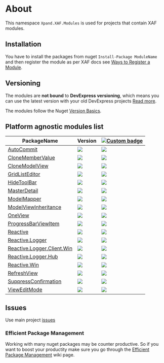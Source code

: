 # About

This namespace `Xpand.XAF.Modules` is used for projects that contain XAF modules. 

## Installation 
You have to install the packages from nuget `Install-Package ModuleName` and then register the module as per XAF docs see [Ways to Register a Module](https://documentation.devexpress.com/eXpressAppFramework/118047/Concepts/Application-Solution-Components/Ways-to-Register-a-Module). 


## Versioning
The modules are **not bound** to **DevExpress versioning**, which means you can use the latest version with your old DevExpress projects [Read more](https://github.com/eXpandFramework/XAF/tree/master/tools/Xpand.VersionConverter).

The modules follow the Nuget [Version Basics](https://docs.microsoft.com/en-us/nuget/reference/package-versioning#version-basics).

## Platform agnostic modules list
|PackageName|Version|[![Custom badge](https://img.shields.io/endpoint.svg?label=Nuget.org&url=https%3A%2F%2Fxpandnugetstats.azurewebsites.net%2Fapi%2Ftotals%2FXAF)](https://www.nuget.org/packages?q=Xpand.XAF)
|---|---|---|
[AutoCommit](https://github.com/eXpandFramework/DevExpress.XAF/tree/master/src/Modules/AutoCommit)|![](https://img.shields.io/nuget/v/Xpand.XAF.Modules.AutoCommit.svg?label=&style=flat)|![](https://img.shields.io/nuget/dt/Xpand.XAF.Modules.AutoCommit.svg?label=&style=flat)
[CloneMemberValue](https://github.com/eXpandFramework/DevExpress.XAF/tree/master/src/Modules/CloneMemberValue)|![](https://img.shields.io/nuget/v/Xpand.XAF.Modules.CloneMemberValue.svg?label=&style=flat)|![](https://img.shields.io/nuget/dt/Xpand.XAF.Modules.CloneMemberValue.svg?label=&style=flat)
[CloneModelView](https://github.com/eXpandFramework/DevExpress.XAF/tree/master/src/Modules/CloneModelView)|![](https://img.shields.io/nuget/v/Xpand.XAF.Modules.CloneModelView.svg?label=&style=flat)|![](https://img.shields.io/nuget/dt/Xpand.XAF.Modules.CloneModelView.svg?label=&style=flat)
[GridListEditor](https://github.com/eXpandFramework/DevExpress.XAF/tree/master/src/Modules/GridListEditor)|![](https://img.shields.io/nuget/v/Xpand.XAF.Modules.GridListEditor.svg?label=&style=flat)|![](https://img.shields.io/nuget/dt/Xpand.XAF.Modules.GridListEditor.svg?label=&style=flat)
[HideToolBar](https://github.com/eXpandFramework/DevExpress.XAF/tree/master/src/Modules/HideToolBar)|![](https://img.shields.io/nuget/v/Xpand.XAF.Modules.HideToolBar.svg?label=&style=flat)|![](https://img.shields.io/nuget/dt/Xpand.XAF.Modules.HideToolBar.svg?label=&style=flat)
[MasterDetail](https://github.com/eXpandFramework/DevExpress.XAF/tree/master/src/Modules/MasterDetail)|![](https://img.shields.io/nuget/v/Xpand.XAF.Modules.MasterDetail.svg?label=&style=flat)|![](https://img.shields.io/nuget/dt/Xpand.XAF.Modules.MasterDetail.svg?label=&style=flat)
[ModelMapper](https://github.com/eXpandFramework/DevExpress.XAF/tree/master/src/Modules/ModelMapper)|![](https://img.shields.io/nuget/v/Xpand.XAF.Modules.ModelMapper.svg?label=&style=flat)|![](https://img.shields.io/nuget/dt/Xpand.XAF.Modules.ModelMapper.svg?label=&style=flat)
[ModelViewInheritance](https://github.com/eXpandFramework/DevExpress.XAF/tree/master/src/Modules/ModelViewInheritance)|![](https://img.shields.io/nuget/v/Xpand.XAF.Modules.ModelViewInheritance.svg?label=&style=flat)|![](https://img.shields.io/nuget/dt/Xpand.XAF.Modules.ModelViewInheritance.svg?label=&style=flat)
[OneView](https://github.com/eXpandFramework/DevExpress.XAF/tree/master/src/Modules/OneView)|![](https://img.shields.io/nuget/v/Xpand.XAF.Modules.OneView.svg?label=&style=flat)|![](https://img.shields.io/nuget/dt/Xpand.XAF.Modules.OneView.svg?label=&style=flat)
[ProgressBarViewItem](https://github.com/eXpandFramework/DevExpress.XAF/tree/master/src/Modules/ProgressBarViewItem)|![](https://img.shields.io/nuget/v/Xpand.XAF.Modules.ProgressBarViewItem.svg?label=&style=flat)|![](https://img.shields.io/nuget/dt/Xpand.XAF.Modules.ProgressBarViewItem.svg?label=&style=flat)
[Reactive](https://github.com/eXpandFramework/DevExpress.XAF/tree/master/src/Modules/Reactive)|![](https://img.shields.io/nuget/v/Xpand.XAF.Modules.Reactive.svg?label=&style=flat)|![](https://img.shields.io/nuget/dt/Xpand.XAF.Modules.Reactive.svg?label=&style=flat)
[Reactive.Logger](https://github.com/eXpandFramework/DevExpress.XAF/tree/master/src/Modules/Reactive.Logger)|![](https://img.shields.io/nuget/v/Xpand.XAF.Modules.Reactive.Logger.svg?label=&style=flat)|![](https://img.shields.io/nuget/dt/Xpand.XAF.Modules.Reactive.Logger.svg?label=&style=flat)
[Reactive.Logger.Client.Win](https://github.com/eXpandFramework/DevExpress.XAF/tree/master/src/Modules/Reactive.Logger.Client.Win)|![](https://img.shields.io/nuget/v/Xpand.XAF.Modules.Reactive.Logger.Client.Win.svg?label=&style=flat)|![](https://img.shields.io/nuget/dt/Xpand.XAF.Modules.Reactive.Logger.Client.Win.svg?label=&style=flat)
[Reactive.Logger.Hub](https://github.com/eXpandFramework/DevExpress.XAF/tree/master/src/Modules/Reactive.Logger.Hub)|![](https://img.shields.io/nuget/v/Xpand.XAF.Modules.Reactive.Logger.Hub.svg?label=&style=flat)|![](https://img.shields.io/nuget/dt/Xpand.XAF.Modules.Reactive.Logger.Hub.svg?label=&style=flat)
[Reactive.Win](https://github.com/eXpandFramework/DevExpress.XAF/tree/master/src/Modules/Reactive.Win)|![](https://img.shields.io/nuget/v/Xpand.XAF.Modules.Reactive.Win.svg?label=&style=flat)|![](https://img.shields.io/nuget/dt/Xpand.XAF.Modules.Reactive.Win.svg?label=&style=flat)
[RefreshView](https://github.com/eXpandFramework/DevExpress.XAF/tree/master/src/Modules/RefreshView)|![](https://img.shields.io/nuget/v/Xpand.XAF.Modules.RefreshView.svg?label=&style=flat)|![](https://img.shields.io/nuget/dt/Xpand.XAF.Modules.RefreshView.svg?label=&style=flat)
[SuppressConfirmation](https://github.com/eXpandFramework/DevExpress.XAF/tree/master/src/Modules/SuppressConfirmation)|![](https://img.shields.io/nuget/v/Xpand.XAF.Modules.SuppressConfirmation.svg?label=&style=flat)|![](https://img.shields.io/nuget/dt/Xpand.XAF.Modules.SuppressConfirmation.svg?label=&style=flat)
[ViewEditMode](https://github.com/eXpandFramework/DevExpress.XAF/tree/master/src/Modules/ViewEditMode)|![](https://img.shields.io/nuget/v/Xpand.XAF.Modules.ViewEditMode.svg?label=&style=flat)|![](https://img.shields.io/nuget/dt/Xpand.XAF.Modules.ViewEditMode.svg?label=&style=flat)

## Issues
Use main project [issues](https://github.com/eXpandFramework/eXpand/issues/new/choose)

### Efficient Package Management

Working with many nuget packages may be counter productive. So if you want to boost your productity make sure you go through the [Efficient Package Management](https://github.com/eXpandFramework/DevExpress.XAF/wiki/Efficient-package-management) wiki page.
